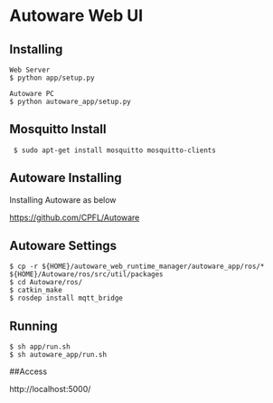 # Autoware Web UI

## Installing

```
Web Server
$ python app/setup.py

Autoware PC
$ python autoware_app/setup.py

```

## Mosquitto Install

```angular2html
 $ sudo apt-get install mosquitto mosquitto-clients

```

## Autoware Installing
Installing Autoware as below

https://github.com/CPFL/Autoware


## Autoware Settings
```angular2html
$ cp -r ${HOME}/autoware_web_runtime_manager/autoware_app/ros/* ${HOME}/Autoware/ros/src/util/packages
$ cd Autoware/ros/
$ catkin_make
$ rosdep install mqtt_bridge

```



## Running

```
$ sh app/run.sh
$ sh autoware_app/run.sh
```

##Access


http://localhost:5000/